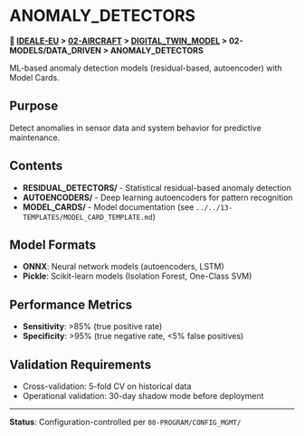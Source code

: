 # ANOMALY_DETECTORS

**📍 [IDEALE-EU](../../../../) > [02-AIRCRAFT](../../../) > [DIGITAL_TWIN_MODEL](../../) > 02-MODELS/DATA_DRIVEN > ANOMALY_DETECTORS**

ML-based anomaly detection models (residual-based, autoencoder) with Model Cards.

## Purpose

Detect anomalies in sensor data and system behavior for predictive maintenance.

## Contents

- **RESIDUAL_DETECTORS/** - Statistical residual-based anomaly detection
- **AUTOENCODERS/** - Deep learning autoencoders for pattern recognition
- **MODEL_CARDS/** - Model documentation (see `../../13-TEMPLATES/MODEL_CARD_TEMPLATE.md`)

## Model Formats

- **ONNX**: Neural network models (autoencoders, LSTM)
- **Pickle**: Scikit-learn models (Isolation Forest, One-Class SVM)

## Performance Metrics

- **Sensitivity**: >85% (true positive rate)
- **Specificity**: >95% (true negative rate, <5% false positives)

## Validation Requirements

- Cross-validation: 5-fold CV on historical data
- Operational validation: 30-day shadow mode before deployment

---

**Status**: Configuration-controlled per `00-PROGRAM/CONFIG_MGMT/`

